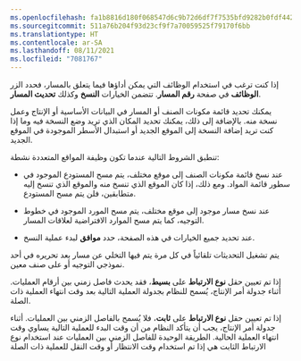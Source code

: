 ```yaml
---
ms.openlocfilehash: fa1b8816d180f068547d6c9b72d6df7f7535bfd9282b0fdf442050a0ee94aa9e
ms.sourcegitcommit: 511a76b204f93d23cf9f7a70059525f79170f6bb
ms.translationtype: HT
ms.contentlocale: ar-SA
ms.lasthandoff: 08/11/2021
ms.locfileid: "7081767"
---
```

إذا كنت ترغب في استخدام الوظائف التي يمكن أداؤها فيما يتعلق بالمسار، فحدد الزر **الوظائف** في صفحة **رقم المسار**. تتضمن الخيارات **النسخ** وكذلك **تحديث المسار**.

يمكنك تحديد قائمة مكونات الصنف أو المسار في البيانات الأساسية أو الإنتاج وعمل نسخة منه. بالإضافة إلى ذلك، يمكنك تحديد المكان الذي تريد وضع النسخة فيه وما إذا كنت تريد إضافة النسخة إلى الموقع الجديد أو استبدال الأسطر الموجودة في الموقع الجديد.

تنطبق الشروط التالية عندما تكون وظيفة المواقع المتعددة نشطة:

-   عند نسخ قائمة مكونات الصنف إلى موقع مختلف، يتم مسح المستودع الموجود في سطور قائمة المواد. ومع ذلك، إذا كان الموقع الذي تنسخ منه والموقع الذي تنسخ إليه متطابقين، فلن يتم مسح المستودع.

-   عند نسخ مسار موجود إلى موقع مختلف، يتم مسح المورد الموجود في خطوط التوجيه، كما يتم مسح الموارد الافتراضية لعلاقات المسار.

-   عند تحديد جميع الخيارات في هذه الصفحة، حدد **موافق** لبدء عملية النسخ.

يتم تشغيل التحديثات تلقائياً في كل مرة يتم فيها التخلي عن مسار بعد تحريره في أحد نموذجي التوجيه أو على صنف معين.

إذا تم تعيين حقل **نوع الارتباط** على **بسيط**، فقد يحدث فاصل زمني بين أرقام العمليات. أثناء جدولة أمر الإنتاج، يُسمح للنظام بجدولة العملية التالية بعد وقت انتهاء العملية ذات الصلة. 

إذا تم تعيين حقل **نوع الارتباط** على **ثابت**، فلا يُسمح بالفاصل الزمني بين العمليات. أثناء جدولة أمر الإنتاج، يجب أن يتأكد النظام من أن وقت البدء للعملية التالية يساوي وقت انتهاء العملية الحالية. الطريقة الوحيدة للفاصل الزمني بين العمليات عند استخدام نوع الارتباط الثابت هي إذا تم استخدام وقت الانتظار أو وقت النقل للعملية ذات الصلة
